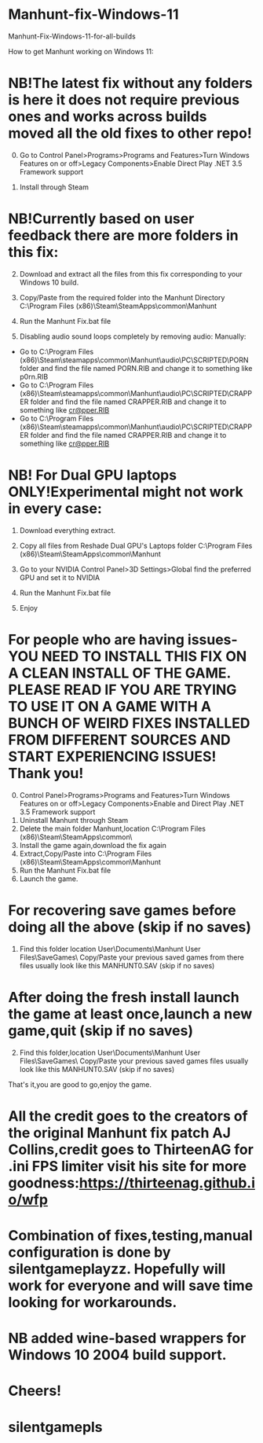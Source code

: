 # Manhunt-fix-Windows-11
Manhunt-Fix-Windows-11-for-all-builds

How to get Manhunt working on Windows 11:
# NB!The latest fix without any folders is here it does not require previous ones and works across builds moved all the old fixes to other repo!

0. Go to Control Panel>Programs>Programs and Features>Turn Windows Features on or off>Legacy Components>Enable Direct Play .NET 3.5 Framework support

1. Install through Steam

# NB!Currently based on user feedback there are more folders in this fix: 

2. Download and extract all the files from this fix corresponding to your Windows 10 build.

3. Copy/Paste from the required folder into the Manhunt Directory C:\Program Files (x86)\Steam\SteamApps\common\Manhunt

4. Run the Manhunt Fix.bat file

5. Disabling audio sound loops completely by removing audio:
Manually:
- Go to C:\Program Files (x86)\Steam\steamapps\common\Manhunt\audio\PC\SCRIPTED\PORN folder and find the file named PORN.RIB and change it to something like p0rn.RIB
- Go to C:\Program Files (x86)\Steam\steamapps\common\Manhunt\audio\PC\SCRIPTED\CRAPPER folder and find the file named CRAPPER.RIB and change it to something like cr@pper.RIB
- Go to C:\Program Files (x86)\Steam\steamapps\common\Manhunt\audio\PC\SCRIPTED\CRAPPER folder and find the file named CRAPPER.RIB and change it to something like cr@pper.RIB

# NB! For Dual GPU laptops ONLY!Experimental might not work in every case:
1. Download everything extract.

2. Copy all files from Reshade Dual GPU's Laptops folder C:\Program Files (x86)\Steam\SteamApps\common\Manhunt

3. Go to your NVIDIA Control Panel>3D Settings>Global find the preferred GPU and set it to NVIDIA

4. Run the Manhunt Fix.bat file

5. Enjoy

# For people who are having issues-YOU NEED TO INSTALL THIS FIX ON A CLEAN INSTALL OF THE GAME. PLEASE READ IF YOU ARE TRYING TO USE IT ON A GAME WITH A BUNCH OF WEIRD FIXES INSTALLED FROM DIFFERENT SOURCES AND START EXPERIENCING ISSUES! Thank you!
 
 0. Control Panel>Programs>Programs and Features>Turn Windows Features on or off>Legacy Components>Enable and Direct Play .NET 3.5 Framework support
 1. Uninstall Manhunt through Steam 
 2. Delete the main folder Manhunt,location C:\Program Files (x86)\Steam\SteamApps\common\
 3. Install the game again,download the fix again 
 4. Extract,Copy/Paste into C:\Program Files (x86)\Steam\SteamApps\common\Manhunt
 4. Run the Manhunt Fix.bat file
 5. Launch the game.
 
 # For recovering save games before doing all the above (skip if no saves)
 1. Find this folder location User\Documents\Manhunt User Files\SaveGames\ 
 Copy/Paste your previous saved games from there files usually look like this MANHUNT0.SAV (skip if no saves)
 
 # After doing the fresh install launch the game at least once,launch a new game,quit (skip if no saves) 
 2. Find this folder,location User\Documents\Manhunt User Files\SaveGames\ 
 Copy/Paste your previous saved games files usually look like this MANHUNT0.SAV (skip if no saves)

That's it,you are good to go,enjoy the game.

# All the credit goes to the creators of the original Manhunt fix patch AJ Collins,credit goes to ThirteenAG for .ini FPS limiter visit his site for more goodness:https://thirteenag.github.io/wfp 
# Combination of fixes,testing,manual configuration is done by silentgameplayzz. Hopefully will work for everyone and will save time looking for workarounds.
# NB added wine-based wrappers for Windows 10 2004 build support. 

# Cheers! 
# silentgamepls
